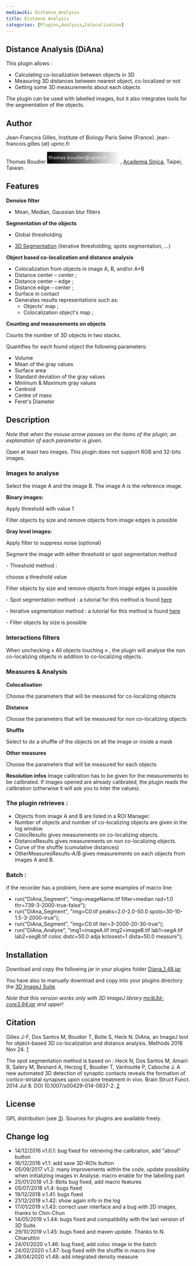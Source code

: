 ```yaml
---
mediawiki: Distance_Analysis
title: Distance Analysis
categories: [Plugins,Analysis,Colocalization]
---
```


## Distance Analysis (DiAna)

This plugin allows :

-   Calculating co-localization between objects in 3D
-   Measuring 3D distances between nearest object, co-localized or not
-   Getting some 3D measurements about each objects

The plugin can be used with labelled images, but it also integrates tools for the segmentation of the objects.

## Author

Jean-François Gilles, Institute of Biology Paris Seine (France). jean-francois.gilles (at) upmc.fr

Thomas Boudier ![](/media/emailboudier.png), [Academia Sinica](https://www.sinica.edu.tw/en), Taipei, Taiwan.

## Features

**Denoise filter**

-   Mean, Median, Gaussian blur filters

**Segmentation of the objects**

-   Global thresholding

<!-- -->

-   [3D Segmentation](https://imagejdocu.list.lu/plugin/segmentation/3d_spots_segmentation/start) (iterative thresholding, spots segmentation, ...)

**Object based co-localization and distance analysis**

-   Colocalization from objects in image A, B, and/or A+B
-   Distance center – center ;
-   Distance center – edge ;
-   Distance edge – center ;
-   Surface in contact
-   Generates results representations such as:
    -   Objects' map ;
    -   Colocalization object's map ;

**Counting and measurements on objects**

Counts the number of 3D objects in two stacks.

Quantifies for each found object the following parameters:

-   Volume
-   Mean of the gray values
-   Surface area
-   Standard deviation of the gray values
-   Minimum & Maximum gray values
-   Centroid
-   Centre of mass
-   Feret's Diameter

## Description

*Note that when the mouse arrow passes on the items of the plugin, an explanation of each parameter is given.*

Open at least two images. This plugin does not support RGB and 32-bits images.

### Images to analyse

Select the image A and the image B. The image A is the reference image.

**Binary images:**

Apply threshold with value 1

Filter objects by size and remove objects from image edges is possible

**Gray level images:**

Apply filter to suppress noise (optional)

Segment the image with either threshold or spot segmentation method

\- Threshold method :

choose a threshold value

Filter objects by size and remove objects from image edges is possible

\- Spot segmentation method : a tutorial for this method is found [here](Plugin_segmentation_3d_spots_segmentation_start)

\- Iterative segmentation method : a tutorial for this method is found [here](Plugin_segmentation_3d_spots_segmentation_start)

\- Filter objects by size is possible

### Interactions filters

When unchecking « All objects touching » , the plugin will analyse the non co-localizing objects in addition to co-localizing objects.

### Measures & Analysis

**Colocalisation**

Choose the parameters that will be measured for co-localizing objects

**Distance**

Choose the parameters that will be measured for non co-localizing objects

**Shuffle**

Select to do a shuffle of the objects on all the image or inside a mask

**Other measures**

Choose the parameters that will be measured for each objects

**Resolution infos** Image calibration has to be given for the measurements to be calibrated. If images opened are already calibrated, the plugin reads the calibration (otherwise it will ask you to inter the values).

### The plugin retrieves :

-   Objects from image A and B are listed in a ROI Manager.
-   Number of objects and number of co-localizing objects are given in the log window.
-   ColocResults gives measurements on co-localizing objects.
-   DistanceResults gives measurements on non co-localizing objects.
-   Curve of the shuffle (cumulative distances)
-   OtherMeasuresResults-A/B gives measurements on each objects from images A and B.

### Batch :

if the recorder has a problem, here are some examples of macro line:

-   run("DiAna\_Segment", "img=imageName.tif filter=median rad=1.0 thr=739-3-2000-true-false");
-   run("DiAna\_Segment", "img=C0.tif peaks=2.0-2.0-50.0 spots=30-10-1.5-3-2000-true");
-   run("DiAna\_Segment", "img=C0.tif iter=3-2000-20-30-true");
-   run("DiAna\_Analyse", "img1=imageA.tif img2=imageB.tif lab1=segA.tif lab2=segB.tif coloc distc=50.0 adja kclosest=1 dista=50.0 measure");

## Installation

Download and copy the following jar in your plugins folder [Diana\_1.48.jar](https://drive.google.com/open?id=1aODVyqRjmU53wEM52lfLM74Yn9GP9PBl)

You have also to manually download and copy into your plugins directory the [3D ImageJ Suite](/plugins/3d-imagej-suite).

*Note that this version works only with 3D ImageJ library [mcib3d-core3.94.jar](https://drive.google.com/open?id=1a83KAeDEcCk0Lio3xXebd7Fxk83cTjy-) and upper!*

## Citation

Gilles J-F, Dos Santos M, Boudier T, Bolte S, Heck N. DiAna, an ImageJ tool for object-based 3D co-localization and distance analysis. Methods 2016 Nov 24. [1](http://www.sciencedirect.com/science/article/pii/S1046202316304649)

The spot segmentation method is based on : Heck N, Dos Santos M, Amairi B, Salery M, Besnard A, Herzog E, Boudier T, Vanhoutte P, Caboche J. A new automated 3D detection of synaptic contacts reveals the formation of cortico-striatal synapses upon cocaine treatment in vivo. Brain Struct Funct. 2014 Jul 8. DOI 10.1007/s00429-014-0837-2. [2](http://link.springer.com/article/10.1007%2Fs00429-014-0837-2)

## License

GPL distribution (see [3](http://www.cecill.info/index.en.html%7Clicence)). Sources for plugins are available freely.

## Change log

-   14/12/2016 v1.0.1: bug fixed for retrieving the calibration, add "about" button
-   16/12/2016 v1.1: add save 3D-ROIs button
-   05/09/2017 v1.2: many improvements within the code. update possibility when initializing images in Analyse. macro enable for the labelling part
-   25/01/2018 v1.3: 8bits bug fixed, add macro features
-   05/07/2018 v1.4: bugs fixed
-   19/12/2018 v.1.41: bugs fixed
-   21/12/2018 v.1.42: show again info in the log
-   17/01/2019 v.1.43: correct user interface and a bug with 2D images, thanks to Chin-Chun
-   14/05/2019 v.1.44: bugs fixed and compatibility with the last version of 3D Suite.
-   29/10/2019 v.1.45: bugs fixed and maven update. Thanks to N. Chiaruttini
-   24/01/2020 v.1.46: bug fixed, add coloc image in the batch
-   24/02/2020 v.1.47: bug fixed with the shuffle in macro line
-   28/04/2020 v1.48: add integrated density measure

   
